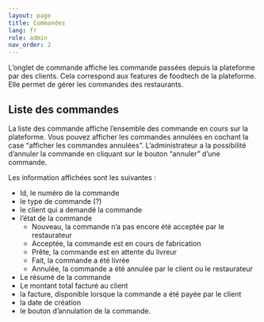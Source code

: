 ```yaml
---
layout: page
title: Commandes
lang: fr
role: admin
nav_order: 2
---
```


L’onglet de commande affiche les commande passées depuis la plateforme par des clients.
Cela correspond aux features de foodtech de la plateforme. Elle permet de gérer les commandes des restaurants.

## Liste des commandes

La liste des commande affiche l’ensemble des commande en cours sur la plateforme. Vous pouvez afficher les commandes annulées en cochant la case “afficher les commandes annulées”.
L’administrateur a la possibilité d’annuler la commande en cliquant sur le bouton “annuler” d’une commande.

Les information affichées sont les suivantes :
- Id, le numéro de la commande
- le type de commande (?)
- le client qui a demandé la commande
- l’état de la commande
  - Nouveau, la commande n’a pas encore été acceptée par le restaurateur
  - Acceptée, la commande est en cours de fabrication
  - Prête, la commande est en attente du livreur
  - Fait, la commande a été livrée
  - Annulée, la commande a été annulée par le client ou le restaurateur
- Le résumé de la commande
- Le montant total facturé au client
- la facture, disponible lorsque la commande a été payée par le client
- la date de création
- le bouton d’annulation de la commande.
